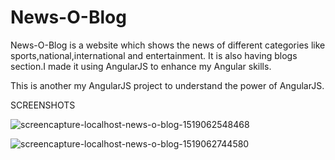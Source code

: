 # News-O-Blog
News-O-Blog is a website which shows the news of different categories like sports,national,international and entertainment.
It is also having blogs section.I made it using AngularJS to enhance my Angular skills.

This is another my AngularJS project to understand the power of AngularJS.

SCREENSHOTS

![screencapture-localhost-news-o-blog-1519062548468](https://user-images.githubusercontent.com/32920850/36362515-62826cf2-14ea-11e8-9bee-7435ec63773f.png)

![screencapture-localhost-news-o-blog-1519062744580](https://user-images.githubusercontent.com/32920850/36362539-a655ad7c-14ea-11e8-9e35-dbe2d2b6d9a8.png)
